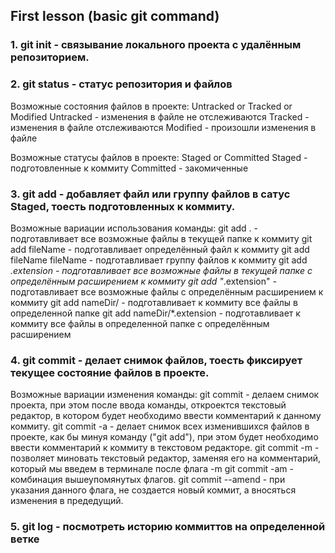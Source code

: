 ## First lesson (basic git command)

### 1. git init - связывание локального проекта с удалённым репозиторием.

### 2. git status - статус репозитория и файлов

Возможные состояния файлов в проекте:
Untracked or Tracked or Modified
Untracked - изменения в файле не отслеживаются
Tracked - изменения в файле отслеживаются
Modified - произошли изменения в файле

Возможные статусы файлов в проекте:
Staged or Committed
Staged - подготовленные к коммиту
Committed - закомиченные

### 3. git add - добавляет файл или группу файлов в сатус Staged, тоесть подготовленных к коммиту.

Возможные вариации использования команды:
git add . - подготавливает все возможные файлы в текущей папке к коммиту
git add fileName - подготавливает определённый файл к коммиту
git add fileName fileName - подготавливает группу файлов к коммиту
git add _.extension - подготавливает все возможные файлы в текущей папке
с определённым расширением к коммиту
git add "_.extension" - подготавливает все возможные файлы
с определённым расширением к коммиту
git add nameDir/ - подготавливает к коммиту все файлы в определенной папке
git add nameDir/\*.extension - подготавливает к коммиту все файлы в определенной папке
с определённым расширением

### 4. git commit - делает снимок файлов, тоесть фиксирует текущее состояние файлов в проекте.

Возможные вариации изменения команды:
git commit - делаем снимок проекта, при этом после ввода команды, откроектся текстовый
редактор, в котором будет необходимо ввести комментарий к данному коммиту.
git commit -a - делает снимок всех изменившихся файлов в проекте, как бы минуя команду
("git add"), при этом будет необходимо ввести комментарий к коммиту в текстовом редакторе.
git commit -m - позволяет миновать текстовый редактор, заменяя его на комментарий, который
мы введем в терминале после флага -m
git commit -am - комбинация вышеупомянутых флагов.
git commit --amend - при указания данного флага, не создается новый коммит, а вносяться
изменения в предедущий.

### 5. git log - посмотреть историю коммиттов на определенной ветке
